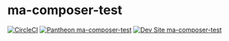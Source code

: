# ma-composer-test

[![CircleCI](https://circleci.com/gh/aaronbauman/ma-composer-test.svg?style=svg)](https://circleci.com/gh/aaronbauman/ma-composer-test)
[![Pantheon ma-composer-test](https://img.shields.io/badge/pantheon-ma_composer_test-yellow.svg)](https://dashboard.pantheon.io/sites/3442277a-1885-4864-8676-2eb8d53508fd#dev/code)
[![Dev Site ma-composer-test](https://img.shields.io/badge/site-ma_composer_test-blue.svg)](http://dev-ma-composer-test.pantheonsite.io/)